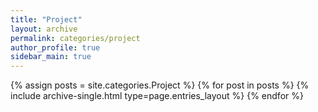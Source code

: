 ```yaml
---
title: "Project"
layout: archive
permalink: categories/project
author_profile: true
sidebar_main: true
---
```



{% assign posts = site.categories.Project %}
{% for post in posts %} {% include archive-single.html type=page.entries_layout %} {% endfor %}
